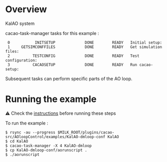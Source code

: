 # Overview

KalAO system

cacao-task-manager tasks for this example :

~~~
 0           INITSETUP             DONE        READY   Initial setup:
 1     GETSIMCONFFILES             DONE        READY   Get simulation files:
 2          TESTCONFIG             DONE        READY   Test configuration:
 3          CACAOSETUP             DONE        READY   Run cacao-setup:
~~~
Subsequent tasks can perform specific parts of the AO loop.


# Running the example

:warning: Check the [instructions](https://github.com/cacao-org/cacao/tree/dev/AOloopControl/examples) before running these steps

To run the example :

    $ rsync -au --progress $MILK_ROOT/plugins/cacao-src/AOloopControl/examples/KalAO-dmloop-conf KalAO
    $ cd KalAO
    $ cacao-task-manager -X 4 KalAO-dmloop
    $ cp KalAO-dmloop-conf/aorunscript .
    $ ./aorunscript
